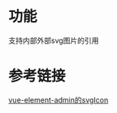 # 功能

支持内部外部svg图片的引用

# 参考链接

[vue-element-admin的svgIcon](https://panjiachen.github.io/vue-element-admin-site/zh/feature/component/svg-icon.html#%E4%BD%BF%E7%94%A8%E6%96%B9%E5%BC%8F)